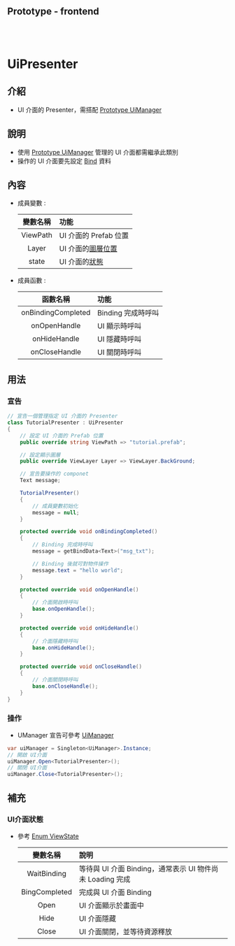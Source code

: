 ## Prototype - frontend

<br><br>

# UiPresenter

## 介紹

- UI 介面的 Presenter，需搭配 [Prototype UiManager](../../../UI/README.md)

## 說明

- 使用 [Prototype UiManager](../../../UI/README.md) 管理的 UI 介面都需繼承此類別
- 操作的 UI 介面要先設定 [Bind](../../README.md) 資料

## 內容

- 成員變數 :

    | 變數名稱 | 功能 |
    |:-:|:--|
    |ViewPath|UI 介面的 Prefab 位置|
    |Layer|UI 介面的[圖層位置](../../../UI/IView.cs#L7)|
    |state|UI 介面的[狀態](#ui-介面操作)|

- 成員函數 :

    | 函數名稱 | 功能 |
    |:-:|:--|
    |onBindingCompleted|Binding 完成時呼叫|
    |onOpenHandle|UI 顯示時呼叫|
    |onHideHandle|UI 隱藏時呼叫|
    |onCloseHandle|UI 關閉時呼叫|

## 用法

### 宣告
```cs
// 宣告一個管理指定 UI 介面的 Presenter
class TutorialPresenter : UiPresenter
{
    // 設定 UI 介面的 Prefab 位置
    public override string ViewPath => "tutorial.prefab";

    // 設定顯示圖層
    public override ViewLayer Layer => ViewLayer.BackGround;

    // 宣告要操作的 componet
    Text message;

    TutorialPresenter()
    {
        // 成員變數初始化
        message = null;
    }

    protected override void onBindingCompleted()
    {
        // Binding 完成時呼叫
        message = getBindData<Text>("msg_txt");

        // Binding 後就可對物件操作
        message.text = "hello world";
    }

    protected override void onOpenHandle()
    {
        // 介面開啟時呼叫
        base.onOpenHandle();
    }

    protected override void onHideHandle()
    {
        // 介面隱藏時呼叫
        base.onHideHandle();
    }

    protected override void onCloseHandle()
    {
        // 介面關閉時呼叫
        base.onCloseHandle();
    }
}
```

### 操作

- UManager 宣告可參考 [UiManager](../../../UI/README.md)

```cs
var uiManager = Singleton<UiManager>.Instance;
// 開啟 UI介面
uiManager.Open<TutorialPresenter>();
// 關閉 UI介面
uiManager.Close<TutorialPresenter>();
```



## 補充

### UI介面狀態
- 參考 [Enum ViewState](../../../UI/IView.cs#L16)

    | 變數名稱 | 說明 |
    |:-:|:--|
    |WaitBinding|等待與 UI 介面 Binding，通常表示 UI 物件尚未 Loading 完成|
    |BingCompleted|完成與 UI 介面 Binding|
    |Open|UI 介面顯示於畫面中|
    |Hide|UI 介面隱藏|
    |Close|UI 介面關閉，並等待資源釋放|
